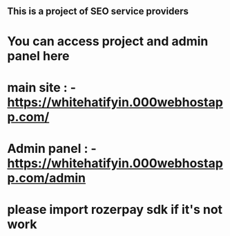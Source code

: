 ## This is a project of SEO service providers

# You can access project and admin panel here

# main site : - https://whitehatifyin.000webhostapp.com/ 
# Admin panel : - https://whitehatifyin.000webhostapp.com/admin

# please import rozerpay sdk if it's not work
